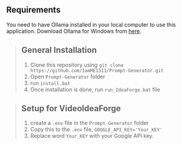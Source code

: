## Requirements
You need to have Ollama installed in your local computer to use this application.
Download Ollama for Windows from [here](https://ollama.com/download).



> ## General Installation
>
> 1. Clone this repository using `git clone https://github.com/IamME1311/Prompt-Generator.git`
> 2. Open `Prompt-Generator` folder
> 3. run `install.bat`
> 4. Once installation is done, run `run_IdeaForge.bat` file

> ## Setup for VideoIdeaForge
> 1. create a `.env` file in the `Prompt-Generator` folder
> 2. Copy this to the `.env` file, `GOOGLE_API_KEY='Your_KEY'`
> 3. Replace word `Your_KEY` with your Google API key.
